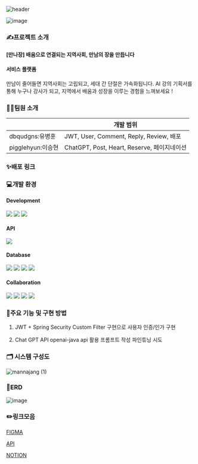![header](https://capsule-render.vercel.app/api?type=transparent&text=만나장&fontColor=FFFFFF)

![image](https://github.com/user-attachments/assets/379a3840-eafc-4a02-acb8-42ca524c03ea)

### ✍프로젝트 소개
#### [만나장] 배움으로 연결되는 지역사회, 만남의 장을 만듭니다

####  서비스 플랫폼
만남이 줄어들면 지역사회는 고립되고, 세대 간 단절은 가속화됩니다. 
AI 강의 기획서를 통해 누구나 강사가 되고, 지역에서 배움과 성장을 이루는 경험을 느껴보세요 !
### 👩‍💻팀원 소개

|  | 개발 범위 | 
| --- | --- | 
| dbqudgns:유병훈 | JWT, User, Comment, Reply, Review, 배포   |
| pigglehyun:이승현 | ChatGPT, Post, Heart, Reserve, 페이지네이션  |

### ✨배포 링크


### 💻개발 환경

#### Development
<p>
  <img src="https://img.shields.io/badge/Java-6DB33F?style=flat-square&logoColor=white"/>
  <img src="https://img.shields.io/badge/Spring Boot-6DB33F?style=flat-square&logo=springboot&logoColor=white"/>
  <img src="https://img.shields.io/badge/Spring Data JPA-6DB33F?style=flat-square&logoColor=white"/>
</p>

#### API
<p>
  <img src="https://img.shields.io/badge/OpenAI-412991?style=flat-square&logoColor=white"/>
</p>

#### Database
<p>
 <img src="https://img.shields.io/badge/Amazon RDS-527FFF?style=flat-square&logoColor=white"/>
  <img src="https://img.shields.io/badge/MySQL-4479A1?style=flat-square&logo=springboot&logoColor=white"/>
  <img src="https://img.shields.io/badge/Spring Security-6DB33F?style=flat-square&logoColor=white"/>
  <img src="https://img.shields.io/badge/Amazon S3-569A31?style=flat-square&logo=mysql&logoColor=white"/>
</p>

#### Collaboration
<p>
 <img src="https://img.shields.io/badge/git-F05032?style=flat-square&logoColor=white"/>
 <img src="https://img.shields.io/badge/githubL-1817171?style=flat-square&logo=springboot&logoColor=white"/>
 <img src="https://img.shields.io/badge/notion-000000?style=flat-square&logo=springboot&logoColor=white"/>
 <img src="https://img.shields.io/badge/discord-5865F2?style=flat-square&logo=springboot&logoColor=white"/>
</p>


### 🧩주요 기능 및 구현 방법

1. JWT + Spring Security
Custom Filter 구현으로 사용자 인증/인가 구현

2. Chat GPT API 
openai-java api 활용
프롬프트 작성
파인튜닝 시도
   

### 🗂️ 시스템 구성도
![mannajang (1)](https://github.com/user-attachments/assets/465664fd-b0b2-4b11-bff1-fa5773fe4685)

### 📑ERD
![image](https://github.com/user-attachments/assets/62c3195e-e9c7-4d63-a41f-7fbccb6e22ea)

### ✏️링크모음
[FIGMA](https://www.figma.com/design/PnhVOCGVtxDUGJYPNV8AFW/%EB%A3%A8%ED%8A%B8%EC%9E%84%ED%8C%A9%ED%8A%B8_11%ED%8C%80?node-id=0-1&p=f&t=PAuMYOapFMEhf6Ms-0)   

[API](https://www.notion.so/17d07e8b59d98045a08bc620b4b945db?v=08ec40277c3b45bf831927edd2fdebe2)

[NOTION](https://www.notion.so/Project-17d07e8b59d98034a4d4fb8d3902bde2)
